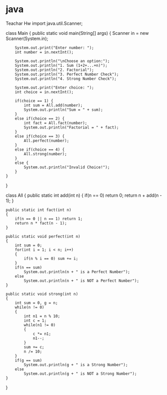 # java
Teachar Hw
import java.util.Scanner;

class Main
{
    public static void main(String[] args)
    {
        Scanner in = new Scanner(System.in);

        System.out.print("Enter number: ");
        int number = in.nextInt();

        System.out.println("\nChoose an option:");
        System.out.println("1. Sum (1+2+...+n)");
        System.out.println("2. Factorial");
        System.out.println("3. Perfect Number Check");
        System.out.println("4. Strong Number Check");

        System.out.print("Enter choice: ");
        int choice = in.nextInt();

        if(choice == 1) {
            int sum = All.add(number);
            System.out.println("Sum = " + sum);
        }
        else if(choice == 2) {
            int fact = All.fact(number);
            System.out.println("Factorial = " + fact);
        }
        else if(choice == 3) {
            All.perfect(number);
        }
        else if(choice == 4) {
            All.strong(number);
        }
        else {
            System.out.println("Invalid Choice!");
        }
    }
}

class All
{
    public static int add(int n)
    {
        if(n == 0) return 0;
        return n + add(n - 1);
    }

    public static int fact(int n)
    {
        if(n == 0 || n == 1) return 1;
        return n * fact(n - 1);
    }

    public static void perfect(int n)
    {
        int sum = 0;
        for(int i = 1; i < n; i++)
        {
            if(n % i == 0) sum += i;
        }
        if(n == sum)
            System.out.println(n + " is a Perfect Number");
        else
            System.out.println(n + " is NOT a Perfect Number");
    }

    public static void strong(int n)
    {
        int sum = 0, g = n;
        while(n != 0)
        {
            int n1 = n % 10;
            int c = 1;
            while(n1 != 0)
            {
                c *= n1;
                n1--;
            }
            sum += c;
            n /= 10;
        }
        if(g == sum)
            System.out.println(g + " is a Strong Number");
        else
            System.out.println(g + " is NOT a Strong Number");
    }
}
